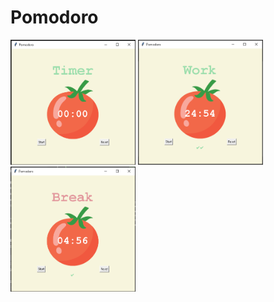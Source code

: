 # Pomodoro







<div>
<img src="photos/start.png" width="200px" height="200px">
<img src="photos/work.png" width="200px" height="200px">
<img src="photos/break.png" width="200px" height="200px">

</div>
